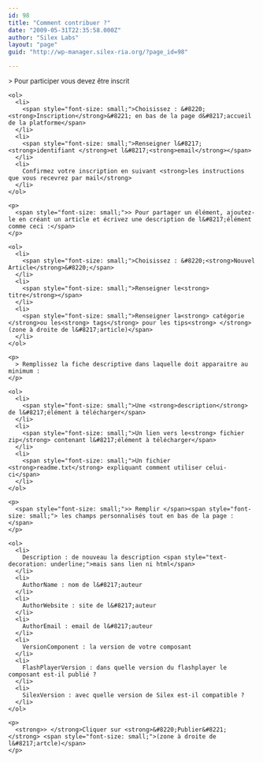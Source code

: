 ```yaml
---
id: 98
title: "Comment contribuer ?"
date: "2009-05-31T22:35:58.000Z"
author: "Silex Labs"
layout: "page"
guid: "http://wp-manager.silex-ria.org/?page_id=98"

---
```

<p style="text-align: left;">
  <p style="text-align: left;">
    <p>
      <span style="font-size: small;">> Pour participer vous devez être inscrit</span>
    </p>
    
    <ol>
      <li>
        <span style="font-size: small;">Choisissez : &#8220;<strong>Inscription</strong>&#8221; en bas de la page d&#8217;accueil de la platforme</span>
      </li>
      <li>
        <span style="font-size: small;">Renseigner l&#8217;<strong>identifiant </strong>et l&#8217;<strong>email</strong></span>
      </li>
      <li>
        Confirmez votre inscription en suivant <strong>les instructions que vous recevrez par mail</strong>
      </li>
    </ol>
    
    <p>
      <span style="font-size: small;">> Pour partager un élément, ajoutez-le en créant un article et écrivez une description de l&#8217;élément comme ceci :</span>
    </p>
    
    <ol>
      <li>
        <span style="font-size: small;">Choisissez : &#8220;<strong>Nouvel Article</strong>&#8220;</span>
      </li>
      <li>
        <span style="font-size: small;">Renseigner le<strong> titre</strong></span>
      </li>
      <li>
        <span style="font-size: small;">Renseigner la<strong> catégorie </strong>ou les<strong> tags</strong> pour les tips<strong> </strong>(zone à droite de l&#8217;article)</span>
      </li>
    </ol>
    
    <p>
      > Remplissez la fiche descriptive dans laquelle doit apparaitre au minimum :
    </p>
    
    <ol>
      <li>
        <span style="font-size: small;">Une <strong>description</strong> de l&#8217;élément à télécharger</span>
      </li>
      <li>
        <span style="font-size: small;">Un lien vers le<strong> fichier zip</strong> contenant l&#8217;élément à télécharger</span>
      </li>
      <li>
        <span style="font-size: small;">Un fichier <strong>readme.txt</strong> expliquant comment utiliser celui-ci</span>
      </li>
    </ol>
    
    <p>
      <span style="font-size: small;">> Remplir </span><span style="font-size: small;"> les champs personnalisés tout en bas de la page :</span>
    </p>
    
    <ol>
      <li>
        Description : de nouveau la description <span style="text-decoration: underline;">mais sans lien ni html</span>
      </li>
      <li>
        AuthorName : nom de l&#8217;auteur
      </li>
      <li>
        AuthorWebsite : site de l&#8217;auteur
      </li>
      <li>
        AuthorEmail : email de l&#8217;auteur
      </li>
      <li>
        VersionComponent : la version de votre composant
      </li>
      <li>
        FlashPlayerVersion : dans quelle version du flashplayer le composant est-il publié ?
      </li>
      <li>
        SilexVersion : avec quelle version de Silex est-il compatible ?
      </li>
    </ol>
    
    <p>
      <strong>> </strong>Cliquer sur <strong>&#8220;Publier&#8221;</strong> <span style="font-size: small;">(zone à droite de l&#8217;artcle)</span>
    </p>
























